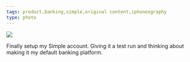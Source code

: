 ```yaml
---
tags: product,banking,simple,original content,iphoneography
type: photo
---
```

<img src="http://24.media.tumblr.com/ed3d6a0fa38e05e5d216a2651e3c39cb/tumblr_mmr0hnM94a1rdkc0do1_1280.png" />

<p>Finally setup my Simple account. Giving it a test run and thinking about making it my default banking platform.</p>
